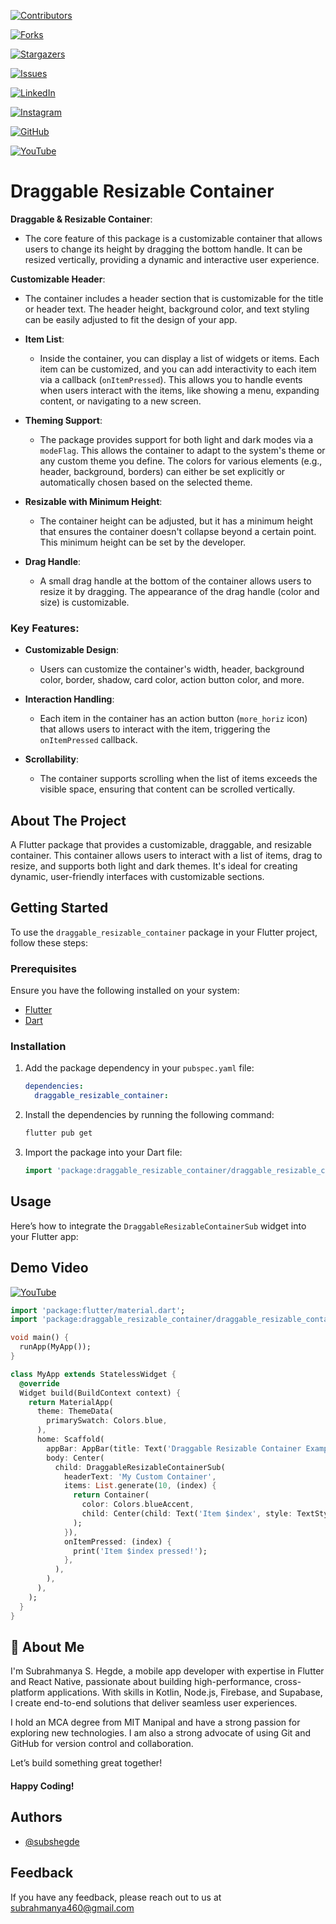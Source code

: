 [![Contributors](https://img.shields.io/github/contributors/subshegde/draggable_resizable_container.svg?style=for-the-badge)](https://github.com/subshegde/draggable_resizable_container/graphs/contributors)

[![Forks](https://img.shields.io/github/forks/subshegde/draggable_resizable_container.svg?style=for-the-badge)](https://github.com/subshegde/draggable_resizable_container/network/members)

[![Stargazers](https://img.shields.io/github/stars/subshegde/draggable_resizable_container.svg?style=for-the-badge)](https://github.com/subshegde/draggable_resizable_container/stargazers)

[![Issues](https://img.shields.io/github/issues/subshegde/draggable_resizable_container.svg?style=for-the-badge)](https://github.com/subshegde/draggable_resizable_container/issues)

[![LinkedIn](https://img.shields.io/badge/-LinkedIn-black.svg?style=for-the-badge&logo=linkedin&colorB=555)](https://linkedin.com/in/subrahmanya-s-hegde-2329112a2)

[![Instagram](https://img.shields.io/badge/-Instagram-black.svg?style=for-the-badge&logo=instagram&colorB=555)](https://instagram.com/_ss_hegde)

[![GitHub](https://img.shields.io/badge/-GitHub-black.svg?style=for-the-badge&logo=github&colorB=555)](https://github.com/subshegde)

[![YouTube](https://img.shields.io/badge/-YouTube-black.svg?style=for-the-badge&logo=youtube&colorB=555)](https://youtube.com/@sshegde.visuals)


# Draggable Resizable Container

**Draggable & Resizable Container**: 
  - The core feature of this package is a customizable container that allows users to change its height by dragging the bottom handle. It can be resized vertically, providing a dynamic and interactive user experience.

**Customizable Header**:
  - The container includes a header section that is customizable for the title or header text. The header height, background color, and text styling can be easily adjusted to fit the design of your app.
  
- **Item List**:
  - Inside the container, you can display a list of widgets or items. Each item can be customized, and you can add interactivity to each item via a callback (`onItemPressed`). This allows you to handle events when users interact with the items, like showing a menu, expanding content, or navigating to a new screen.
  
- **Theming Support**:
  - The package provides support for both light and dark modes via a `modeFlag`. This allows the container to adapt to the system's theme or any custom theme you define. The colors for various elements (e.g., header, background, borders) can either be set explicitly or automatically chosen based on the selected theme.
  
- **Resizable with Minimum Height**:
  - The container height can be adjusted, but it has a minimum height that ensures the container doesn't collapse beyond a certain point. This minimum height can be set by the developer.

- **Drag Handle**:
  - A small drag handle at the bottom of the container allows users to resize it by dragging. The appearance of the drag handle (color and size) is customizable.

### Key Features:
- **Customizable Design**: 
  - Users can customize the container's width, header, background color, border, shadow, card color, action button color, and more.
  
- **Interaction Handling**: 
  - Each item in the container has an action button (`more_horiz` icon) that allows users to interact with the item, triggering the `onItemPressed` callback.

- **Scrollability**:
  - The container supports scrolling when the list of items exceeds the visible space, ensuring that content can be scrolled vertically.




## About The Project

A Flutter package that provides a customizable, draggable, and resizable container. This container allows users to interact with a list of items, drag to resize, and supports both light and dark themes. It's ideal for creating dynamic, user-friendly interfaces with customizable sections.

## Getting Started

To use the `draggable_resizable_container` package in your Flutter project, follow these steps:

### Prerequisites
Ensure you have the following installed on your system:
* [Flutter](https://flutter.dev/docs/get-started/install)
* [Dart](https://dart.dev/get-dart)

### Installation
1. Add the package dependency in your `pubspec.yaml` file:
    ```yaml
    dependencies:
      draggable_resizable_container:
    ```

2. Install the dependencies by running the following command:
    ```bash
    flutter pub get
    ```

3. Import the package into your Dart file:
    ```dart
    import 'package:draggable_resizable_container/draggable_resizable_container.dart';
    ```

## Usage

Here’s how to integrate the `DraggableResizableContainerSub` widget into your Flutter app:

## Demo Video
[![YouTube](https://img.shields.io/badge/-YouTube-black.svg?style=for-the-badge&logo=youtube&colorB=555)](https://youtu.be/EilX-RuSG80?si=znDYudker77GpdlZ)


```dart
import 'package:flutter/material.dart';
import 'package:draggable_resizable_container/draggable_resizable_container.dart';

void main() {
  runApp(MyApp());
}

class MyApp extends StatelessWidget {
  @override
  Widget build(BuildContext context) {
    return MaterialApp(
      theme: ThemeData(
        primarySwatch: Colors.blue,
      ),
      home: Scaffold(
        appBar: AppBar(title: Text('Draggable Resizable Container Example')),
        body: Center(
          child: DraggableResizableContainerSub(
            headerText: 'My Custom Container',
            items: List.generate(10, (index) {
              return Container(
                color: Colors.blueAccent,
                child: Center(child: Text('Item $index', style: TextStyle(color: Colors.white))),
              );
            }),
            onItemPressed: (index) {
              print('Item $index pressed!');
            },
          ),
        ),
      ),
    );
  }
}
```
## 🚀 About Me
I'm Subrahmanya S. Hegde, a mobile app developer with expertise in Flutter and React Native, passionate about building high-performance, cross-platform applications. With skills in Kotlin, Node.js, Firebase, and Supabase, I create end-to-end solutions that deliver seamless user experiences.

I hold an MCA degree from MIT Manipal and have a strong passion for exploring new technologies. I am also a strong advocate of using Git and GitHub for version control and collaboration.

Let’s build something great together! 
#### Happy Coding!


## Authors

- [@subshegde](https://www.github.com/subshegde)


## Feedback

If you have any feedback, please reach out to us at subrahmanya460@gmail.com

